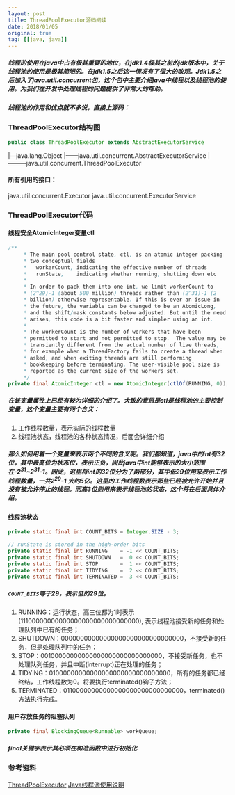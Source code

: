 ```yaml
---
layout: post
title: ThreadPoolExecutor源码阅读
date: 2018/01/05
original: true
tag: [[java, java]]
---
```


##### 线程的使用在java中占有极其重要的地位，在jdk1.4极其之前的jdk版本中，关于线程池的使用是极其简陋的。在jdk1.5之后这一情况有了很大的改观。Jdk1.5之后加入了java.util.concurrent包，这个包中主要介绍java中线程以及线程池的使用。为我们在开发中处理线程的问题提供了非常大的帮助。

<!--more-->

##### 线程池的作用和优点就不多说，直接上源码：

### ThreadPoolExecutor结构图

```java
public class ThreadPoolExecutor extends AbstractExecutorService
```

|—java.lang.Object
|——java.util.concurrent.AbstractExecutorService
|———java.util.concurrent.ThreadPoolExecutor

#### 所有引用的接口：
java.util.concurrent.Executor
java.util.concurrent.ExecutorService

### ThreadPoolExecutor代码
#### 线程安全AtomicInteger变量ctl
```java
/**
     * The main pool control state, ctl, is an atomic integer packing
     * two conceptual fields
     *   workerCount, indicating the effective number of threads
     *   runState,    indicating whether running, shutting down etc
     *
     * In order to pack them into one int, we limit workerCount to
     * (2^29)-1 (about 500 million) threads rather than (2^31)-1 (2
     * billion) otherwise representable. If this is ever an issue in
     * the future, the variable can be changed to be an AtomicLong,
     * and the shift/mask constants below adjusted. But until the need
     * arises, this code is a bit faster and simpler using an int.
     *
     * The workerCount is the number of workers that have been
     * permitted to start and not permitted to stop.  The value may be
     * transiently different from the actual number of live threads,
     * for example when a ThreadFactory fails to create a thread when
     * asked, and when exiting threads are still performing
     * bookkeeping before terminating. The user-visible pool size is
     * reported as the current size of the workers set.
     */
private final AtomicInteger ctl = new AtomicInteger(ctlOf(RUNNING, 0));
```
##### 在该变量属性上已经有较为详细的介绍了。大致的意思是ctl是线程池的主要控制变量，这个变量主要有两个含义：
1. 工作线程数量，表示实际的线程数量
2. 线程池状态，线程池的各种状态情况，后面会详细介绍

##### 那么如何用着一个变量来表示两个不同的含义呢。我们都知道，java中的int有32位，其中最高位为状态位，表示正负，因此java中int能够表示的大小范围在-2<sup>31</sup>~2<sup>31</sup>-1。因此，这里将int的32位分为了两部分，其中低29位用来表示工作线程数量，一共2<sup>29</sup>-1 大约5亿。这里的工作线程数表示那些已经被允许开始并且没有被允许停止的线程。而高3位则用来表示线程池的状态，这个将在后面具体介绍。


#### 线程池状态
```java
private static final int COUNT_BITS = Integer.SIZE - 3;

// runState is stored in the high-order bits
private static final int RUNNING    = -1 << COUNT_BITS;
private static final int SHUTDOWN   =  0 << COUNT_BITS;
private static final int STOP       =  1 << COUNT_BITS;
private static final int TIDYING    =  2 << COUNT_BITS;
private static final int TERMINATED =  3 << COUNT_BITS;
```
##### `COUNT_BITS`等于29，表示低的29位。
1. RUNNING：运行状态，高三位都为1时表示(11100000000000000000000000000000), 表示线程池接受新的任务和处理队列中已有的任务；
2. SHUTDOWN：00000000000000000000000000000000，不接受新的任务，但是处理队列中的任务；
3. STOP：00100000000000000000000000000000，不接受新任务，也不处理队列任务，并且中断(interrupt)正在处理的任务；
4. TIDYING：01000000000000000000000000000000，所有的任务都已经终结，工作线程数为0。将要执行terminated()钩子方法；
5. TERMINATED：01100000000000000000000000000000，terminated()方法执行完成。

#### 用户存放任务的阻塞队列
```java
private final BlockingQueue<Runnable> workQueue;
```
##### final关键字表示其必须在构造函数中进行初始化




### 参考资料
[ThreadPoolExecutor](https://docs.oracle.com/javase/7/docs/api/java/util/concurrent/ThreadPoolExecutor.html)
[Java线程池使用说明](http://www.oschina.net/question/565065_86540)